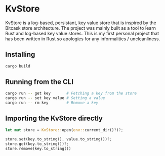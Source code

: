 # KvStore

KvStore is a log-based, persistant, key value store that is inspired by the
Bitcask store architecture. The project was mainly built as a tool to learn Rust
and log-based key value stores. This is my first personal project that has been
written in Rust so apologies for any informalities / uncleanliness.

## Installing

```bash
cargo build
```

## Running from the CLI

```bash
cargo run -- get key       # Fetching a key from the store
cargo run -- set key value # Setting a value
cargo run -- rm key        # Remove a key
```

## Importing the KvStore directly

```rust
let mut store = KvStore::open(env::current_dir()?)?;

store.set(key.to_string(), value.to_string())?;
store.get(key.to_string())?;
store.remove(key.to_string())
```
